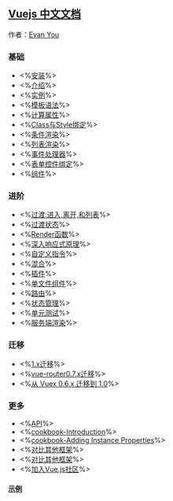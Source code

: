 ## [Vuejs 中文文档](https://cn.vuejs.org/v2/guide/installation.html)
作者：[Evan You](https://github.com/yyx990803)

### 基础

* <%[安装](guide/installation.md)%>
* <%[介绍](guide/index.md)%>
* <%[实例](guide/instance.md)%>
* <%[模板语法](guide/syntax.md)%>
* <%[计算属性](guide/computed.md)%>
* <%[Class与Style绑定](guide/class-and-style.md)%>
* <%[条件渲染](guide/conditional.md)%>
* <%[列表渲染](guide/list.md)%>
* <%[事件处理器](guide/events.md)%>
* <%[表单控件绑定](guide/forms.md)%>
* <%[组件](guide/components.md)%>

### 进阶
* <%[过渡:进入,离开,和列表](guide/transitions.md)%>
* <%[过渡状态](guide/transitioning-state.md)%>
* <%[Render函数](guide/render-function.md)%>
* <%[深入响应式原理](guide/reactivity.md)%>
* <%[自定义指令](guide/custom-directive.md)%>
* <%[混合](guide/mixins.md)%>
* <%[插件](guide/plugins.md)%>
* <%[单文件组件](guide/single-file-components.md)%>
* <%[路由](guide/routing.md)%>
* <%[状态管理](guide/state-management.md)%>
* <%[单元测试](guide/unit-testing.md)%>
* <%[服务端渲染](guide/ssr.md)%>

### 迁移
* <%[1.x迁移](guide/migration.md)%>
* <%[vue-router0.7.x迁移](guide/migration-vue-router.md)%>
* <%[从 Vuex 0.6.x 迁移到 1.0](guide/migration-vuex.md)%>



### 更多
* <%[API](api/index.md)%>
* <%[cookbook-Introduction](cookbook/index.md)%>
* <%[cookbook-Adding Instance Properties](cookbook/adding-instance-properties.md)%>
* <%[对比其他框架](guide/comparison.md)%>
* <%[对比其他框架](guide/comparison.md)%>
* <%[加入Vue.js社区](guide/join.md)%>

#### [示例](https://cn.vuejs.org/v2/examples/)
